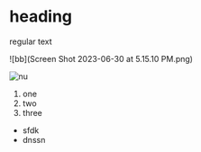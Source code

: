 # heading

regular text

![bb](Screen Shot 2023-06-30 at 5.15.10 PM.png)

![nu](https://static.toiimg.com/photo/msid-53891743,width-96,height-65.cms)


1. one
2. two
3. three

- sfdk
- dnssn
